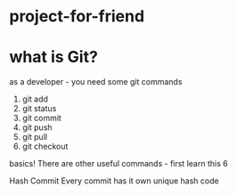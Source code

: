 # project-for-friend

# what is Git?

as a developer - you need some git commands 
1. git add 
2. git status 
3. git commit 
4. git push 
5. git pull 
6. git checkout

basics! There are other useful commands - first learn this 6

Hash Commit
Every commit has it own unique hash code
